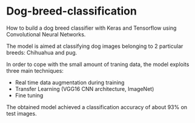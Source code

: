 # Dog-breed-classification
How to build a dog breed classifier with Keras and Tensorflow using Convolutional Neural Networks.

The model is aimed at classifying dog images belonging to 2 particular breeds: Chihuahua and pug.

In order to cope with the small amount of traning data, the model exploits three main techniques:
- Real time data augmentation during training
- Transfer Learning (VGG16 CNN architecture, ImageNet)
- Fine tuning

The obtained model achieved a classification accuracy of about 93% on test images.
